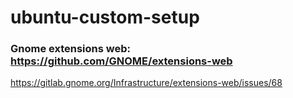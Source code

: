 # ubuntu-custom-setup

### Gnome extensions web: https://github.com/GNOME/extensions-web
https://gitlab.gnome.org/Infrastructure/extensions-web/issues/68
